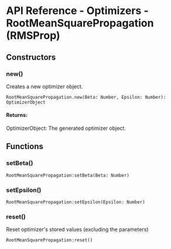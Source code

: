 # API Reference - Optimizers - RootMeanSquarePropagation (RMSProp)

## Constructors

### new()

Creates a new optimizer object.

```
RootMeanSquarePropagation.new(Beta: Number, Epsilon: Number): OptimizerObject
```

#### Returns:

OptimizerObject: The generated optimizer object.

## Functions

### setBeta()

```
RootMeanSquarePropagation:setBeta(Beta: Number)
```

### setEpsilon()

```
RootMeanSquarePropagation:setEpsilon(Epsilon: Number)
```

### reset()

Reset optimizer's stored values (excluding the parameters)

```
RootMeanSquarePropagation:reset()
```
